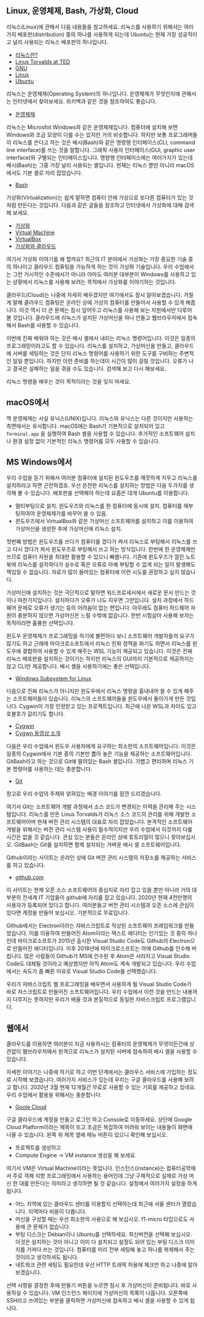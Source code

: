 ## Linux, 운영체제, Bash, 가상화, Cloud

리눅스(Linux)에 관해서 다음 내용들을 참고하세요. 리눅스를 사용하기
위해서는 여러가지 배포판(distribution) 중의 하나를 사용하게 되는데
Ubuntu는 현재 가장 성공적이고 널리 사용되는 리눅스 배포판의 하나입니다.

- [리눅스란?](https://opentutorials.org/module/72/1002)
- [Linus Torvalds at TED](https://www.ted.com/talks/linus_torvalds_the_mind_behind_linux)
- [GNU](https://www.gnu.org)
- [Linux](https://www.linux.org)
- [Ubuntu](https://www.ubuntu.com/)

리눅스는 운영체제(Operating System)의 하나입니다. 운영체제가 무엇인지에
관해서는 인터넷에서 찾아보세요. 위키백과 같은 것을 참조하여도 좋습니다.

- [운영체제](https://ko.wikipedia.org/wiki/운영_체제)

리눅스는 Microsfot Windows와 같은 운영체제입니다. 컴퓨터에 설치해 보면
Windows와 조금 모양이 다를 수는 있지만 거의 비슷합니다. 하지만 보통
프로그래머들이 리눅스를 쓴다고 하는 것은 배시(Bash)와 같은 명령행
인터페이스(CLI, command line interface)를 쓰는 것을 말합니다. 그래픽
사용자 인터페이스(GUI, graphic user interface)와 구별되는
인터페이스입니다. 명령행 인터페이스에는 여러가지가 있는데 배시(Bash)는
그중 가장 널리 사용되는 셸입니다. 현재는 리눅스 뿐만 아니라 macOS에서도
기본 셸로 자리 잡았습니다.

- [Bash](https://en.wikipedia.org/wiki/Bash_(Unix_shell))

가상화(Virtualization)는 쉽게 말하면 컴퓨터 안에 가상으로 또다른
컴퓨터가 있는 것처럼 만든다는 것입니다. 다음과 같은 글들을 참조하고
인터넷에서 가상화에 대해 검색해 보세요.

- [가상화](https://ko.wikipedia.org/wiki/가상화)
- [Virtual Machine](https://ko.wikipedia.org/wiki/가상_머신)
- [VirtualBox](https://www.virtualbox.org/)
- [가상화와 클라우드](https://www.redhat.com/ko/topics/cloud-computing/cloud-vs-virtualization)

여기서 가상화 이야기를 왜 할까요? 최근의 IT 분야에서 가상화는 가장
중요한 기술 중의 하나이고 클라우드 컴퓨팅을 가능하게 하는 것이 가상화
기술입니다. 우리 수업에서는 그런 거시적인 수준에서가 아니라 아마도
여러분 대부분이 Windows를 사용하고 있는 상황에서 리눅스를 사용해 보려는
목적에서 가상화를 이야기하는 것입니다.

클라우드(Cloud)는 나중에 자세히 배우겠지만 여기에서도 잠시
알아보겠습니다. 거칠게 말해 클라우드 컴퓨팅은 온라인 상에 가상의
컴퓨터를 만들어서 사용할 수 있게 해줍니다. 이것 역시 더 큰 문제는 잠시
덮어두고 리눅스를 사용해 보는 차원에서만 다루어 볼 것입니다. 클라우드에
리눅스가 설치된 가상머신을 하나 만들고 웹브라우저에서 접속해서 Bash를
사용할 수 있습니다.

이번에 진짜 배워야 하는 것은 배시 셸에서 내리는 리눅스 명령어입니다.
이것은 일종의 프로그래밍이라고도 할 수 있습니다. 리눅스를 설치하고,
가상머신을 만들고, 클라우드에 서버를 세팅하는 것은 단지 리눅스 명령어를
사용하기 위한 도구를 구비하는 주변적인 일일 뿐입니다. 하지만 이런 준비를
하는데이 시간이 많이 걸릴 것입니다. 오류가 나고 결국은 실패하는 일을
겪을 수도 있습니다. 검색해 보고 다시 해보세요.

리눅스 명령을 배우는 것이 목적이라는 것을 잊지 마세요.

## macOS에서

맥 운영체제는 사실 유닉스(UNIX)입니다. 리눅스와 유닉스는 다른 것이지만
사용하는 측면에서는 유사합니다. macOS에는 Bash가 기본적으로 설치되어
있고 `Terminal.app` 을 실행하여 Bash 셸을 사용할 수 있습니다. 추가적인
소프트웨어 설치나 환경 설정 없이 기본적인 리눅스 명령어를 모두 사용할 수
있습니다.

## MS Windows에서


우리 수업을 듣기 위해서 여러분 컴퓨터에 설치된 윈도우즈를 깨끗하게
지우고 리눅스를 설치하라고 하면 곤란하겠죠. 우선 온전한 리눅스를
설치하는 방법은 다음 두가지를 생각해 볼 수 있습니다. 배포판을 선택해야
하는데 요즘은 대개 Ubuntu를 이용합니다.

- 멀티부팅으로 설치. 윈도우즈와 리눅스를 한 컴퓨터에 동시에 설치. 컴퓨터를 재부팅하여야 운영체제가를 바꾸어 쓸 수 있음.
- 윈도우즈에서 VirtualBox와 같은 가상머신 소프트웨어를 설치하고 이를 이용하여 가상머신을 생성한 후에 가상머신에 리눅스 설치.

첫번째 방법은 윈도우즈를 쓰다가 컴퓨터를 껐다가 켜서 리눅스로 부팅해서
리눅스를 쓰고 다시 껐다가 켜서 윈도우즈로 부팅해서 쓰고 하는 방식입니다.
한번에 한 운영체제만 쓰므로 컴퓨터 자원을 최대한 활용할 수 있으니
빠릅니다. 기존에 윈도우즈가 깔린 노트북에 리눅스를 설치하다가 실수로
혹은 오류로 아예 부팅할 수 없게 되는 일이 발생해도 책임질 수 없습니다.
자료가 많이 들어있는 컴퓨터에 이런 시도를 권장하고 싶지 않습니다.

가상머신에 설치하는 것은 극단적으로 말하면 워드프로세서에서 새로운 문서
만드는 것이나 마찬가지입니다. 설치하다가 오류가 나도 지우면 그만입니다.
설치 과정에서 하드웨어 문제로 오류가 생기는 등의 어려움이 없는 편입니다.
아무래도 컴퓨터 하드웨어 자원이 충분하지 않으면 가상머신은 느릴 수밖에
없습니다. 한번 시험삼아 사용해 보자는 목적이라면 훌륭한 선택입니다.

윈도우 운영체제가 프로그래밍을 하기에 불편하다 보니 소프트웨어
개발자들의 요구가 많기도 하고 근래에 마이크로소프트에서 리눅스 친화
정책을 펴기도 하면서 리눅스를 윈도우에 결합하여 사용할 수 있게 해주는
WSL 기능이 제공되고 있습니다. 이것은 진짜 리눅스 배포판을 설치하는
것이기는 하지만 리눅스의 GUI까지 기본적으로 제공하지는 않고 CLI만
제공합니다. 배시 셸을 사용하기에는 좋은 선택입니다.

- [Windows Subsystem for Linux](https://docs.microsoft.com/en-us/windows/wsl/about)

다음으로 진짜 리눅스가 아니지만 윈도우에서 리눅스 명령을 흉내내어 쓸 수
있게 해주는 소프트웨어들이 있습니다. 리눅스의 소프트웨어들을 윈도우에서
돌아가게 만든 것입니다. Cygwin이 가장 인정받고 있는 프로젝트입니다.
최근에 나온 WSL과 차이도 있고 호불호가 갈리기도 합니다.

- [Cygwin](https://www.cygwin.com)
- [Cygwn 동영상 소개](https://opentutorials.org/course/128/10123)

다음은 우리 수업에서 윈도우 사용자에게 요구하는 최소한의
소프트웨어입니다. 이것은 일종의 Cygwin에서 기본 중의 기본만 뽑아 놓은
기능을 제공하는 소프트웨어입니다. GitBash라고 하는 것으로 Git에 딸려있는
Bash 셸입니다. 가볍고 편리하며 리눅스 기본 명령어를 사용하는 데는
충분합니다.

- [Git](https://git-scm.com/)

창고로 우리 수업의 주제와 얽혀있는 배경 이야기를 잠깐 드리겠습니다.

여기서 Git는 소프트웨어 개발 과정에서 소스 코드가 변경되는 이력을 관리해
주는 시스템입니다. 리눅스를 만든 Linus Torvalds가 리눅스 소스 코드의
관리를 위해 개발한 소프트웨어이며 현재 버전 관리 시스템의 대표로 자리
잡았습니다. 본격적인 소프트웨어 개발을 위해서는 버전 관리 시스템 사용이
필수적이지만 우리 수업에서 이것까지 다룰 시간은 없을 것 같습니다. 관심
있는 분들은 온라인 상에 튜토리얼이 많으니 찾아보십시오. GitBash는 Git를
설치하면 함께 설치되는 가벼운 배시 셸 소프트웨어입니다.

Github이라는 사이트는 온라인 상에 Git 버전 관리 시스템의 저장소를
제공하는 서비스를 하고 있습니다.

- [github.com](http://www.github.com)

이 사이트는 현재 오픈 소스 소프트웨어의 중심지로 자리 잡고 있을 뿐만
아니라 거의 대부분의 전세계 IT 기업들이 github에 자리를 잡고 있습니다.
2020년 현재 4천만명의 사용자가 등록되어 있다고 합니다. 여러분들고 버전
관리 시스템과 오픈 소스에 관심이 있다면 계정을 만들어 보십시오.
기본적으로 무료입니다.

Github에서는 Electron이라는 자바스크립트로 작상된 소프트웨어
프레임워크를 만들었습니다. 이를 이용하여 만들어진 Atom이라는 텍스트
에디터는 인기있는 것 중의 하나인데 마이크로소프트가 2015년 출시한 Visual
Studio Code도 Github의 Electron으로 만들어진 에디터입니다. 이후 2018년에
마이크로스프트는 아예 Github를 인수해 버립니다. 많은 사람들이 Github가
MS에 인수된 후 Atom은 사라지고 Visual Studio Code도 대체될 것이라고
예상했지만 아직 Atom도 계속 개발되고 있습니다. 우리 수업에서는 속도가 좀
빠른 이유로 Visual Studio Code를 선택했습니다.

우리가 자바스크립트 웹 프로그래밍을 배우면서 사용하게 될 Visual Studio
Code가 바로 자스크립트로 만들어진 소프트웨어입니다. 우리 수업에서 이런
것을 만드는 내용까지 다루지는 못하지만 우리가 배울 것과 본질적으로
동일한 자바스크립트 프로그램입니다.

## 웹에서


클라우드를 이용하면 여러분이 지금 사용하시는 컴퓨터의 운영체제가
무엇이든간에 상관없이 웹브라우저에서 원격으로 리눅스가 설치된 서버에
접속하여 배시 셸을 사용할 수 있습니다.

자세한 이야기는 나중에 하기로 하고 이번 단계에서는 클라우스 서비스에
가입하는 정도로 시작해 보겠습니다. 여러가지 서비스가 있는데 우리는 구글
클라우드를 사용해 보려고 합니다. 2020년 3월 현재 12개월간 무료로 사용할
수 있는 기회를 제공하고 있네요. 우리 수업에서 활용을 위해서는
충분합니다.

- [Goole Cloud](https://cloud.google.com/)

구글 클라우드에 계정을 만들고 로그인 하고 Console로 이동하세요. 상단에
Google Cloud Platform이라는 제목이 뜨고 조금은 복잡하여 어려워 보이는
내용들이 화면에 나올 수 있습니다. 왼쪽 위 제목 옆에 메뉴 버튼이 있으니
확인해 보십시오.

- 프로젝트를 생성하고
- Compute Engine -> VM instance 생성을 해 보세요.

여기서 VM은 Virtual Machine이라는 뜻입니다. 인스턴스(instance)는
컴퓨터공학에서 주로 객체 지향 프로그래밍에서 사용하는 용어인데 그냥
구체적으로 실제로 가상 머신 한 대를 만든다는 의미라고 생각하면 될 것
같습니다. 설정에서 여러가지 설정을 하게 됩니다.

- 어느 지역에 있는 클라우드 센터를 이용할지 선택하는데 최근에 서울 센터가 열렸습니다. 지역마다 비용이 다릅니다.
- 머신을 구성할 때는 우선 최소한의 사용으로 해 보십시오. f1-micro 타입으로도 사용에 큰 문제가 없습니다.
- 부팅 디스크는 Debian이나 Ubuntu를 선택하세요. 최신버전을 선택해 보십시오. 이것은 설치하는 것이 아니고 이미 다 설치되고 설정도 되어 있는 부팅 디스크 이미지를 가져다 쓰는 것입니다. 컴퓨터를 미리 전부 세팅해 놓고 하나를 복제해서 주는 것이라고 생각하셔도 됩니다.
- 네트워크 관련 세팅도 필요한데 우선 HTTP 트래픽 허용에 체크만 하고 나중에 알아보겠습니다.

선택 사항을 결정한 후에 만들기 버튼을 누르면 잠시 후 가상머신이
준비됩니다. 바로 사용하실 수 있습니다. VM 인스턴스 페이지에 가상머신의
목록이 나옵니다. 오른쪽에 SSH라고 쓰여있는 부분을 클릭하면 가상머신에
접속하고 배시 셸을 사용할 수 있게 됩니다.
